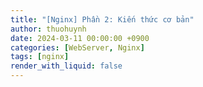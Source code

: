 ```yaml
---
title: "[Nginx] Phần 2: Kiến thức cơ bản"
author: thuohuynh
date: 2024-03-11 00:00:00 +0900
categories: [WebServer, Nginx]
tags: [nginx]
render_with_liquid: false
---
```


<!-- ## Cân bằng tải

Nginx có thể được sử dụng như một load balancer với hai nhiệm vụ như sau:

**Điều phối requests tới các servers:**

![File_000]()

**Phân tải khi có server gặp sự cố:**

![File_000 (1)]()

## Chiến lược cân bằng tải

Để thể điều phối được request cho server thích hợp, load balancing sử dụng một trong những thuật toán sau:

- Round Robin: Khi sử dụng thuật toán này, các request sẽ được phân phối tuần tự cho 1 nhóm server.
- Weighted Round Robin: Dựa trên thuật toán Round Robin, người quản trị mạng sẽ dựa vào khả năng xử lí request của từng server và đánh thứ độ ưu tiên - cho các server, request sẽ được gửi tới server theo độ ưu tiên của chúng.
- Least Connections: Request sẽ được gửi tới server có ít kết nối nhất với client để xử lí.
- Weighted Least Connections: Request sẽ được gửi tới server có tốc độ phản hồi response cao nhất và ít kết nối nhất.
- IP Hash: Địa chỉ IP của client sẽ được sử dụng để nhận biết server nào sẽ nhận được request từ người dùng.

### **Round Robin**
Như ở hình trên bạn thấy, khi server 1 gặp sự cố thì toàn bộ các request từ phía client sẽ được chuyển tiếp tới cho 2 server còn lại là `server 2` và `server 3`.

Các bạn có thể tham khảo code demo của mình ở đây <https://github.com/>

Phân tích một chút về môi trường. Ở đây mình dựng nên 3 servers bằng `express JS` lần lượt lắng nghe ở các cổng `1111`, `2222`, `3333`.

**Server 1:**

```JS
app.listen(1111, () => {
  console.log('Listening on port 1111');
});
```

**Server 2:**

```JS
app.listen(2222, () => {
  console.log('Listening on port 2222');
});
```

**Server 3:**

```JS
app.listen(3333, () => {
  console.log('Listening on port 3333');
});
```

Load balancer sẽ lắng nghe ở cổng `8888`

```nginx
events {}

http {
  upstream express_servers {
    server localhost:1111;
    server localhost:2222;
    server localhost:3333;
  }

  server {s
    listen 8888;
         
    location / {
      proxy_pass http://express_servers;
    }
  }
}
```

Ở phần config cho nginx trên, mình sử dụng `upstream` (<http://nginx.org/en/docs/http/ngx_http_upstream_module.html>), context này giúp định nghĩa một nhóm các servers sẽ được tham chiếu sau đó bởi proxy, ...

Ở phần config cho proxy (lưu ý ở đây là cách config load balancer và proxy không khác nhau quá nhiều) mình thêm directive
`proxy_pass http://express_servers;` có nghĩa là các req đến địa chỉ `localhost:8888/` sẽ được chuyển tiếp đến `stream server express_servers` như định nghĩa ở trên.

Ở đây các requests sẽ lần lượt được luân chuyển đến các servers `localhost:1111`, `localhost:2222`, `localhost:3333` được chạy bằng express ở trên. Thuật toán luân chuyển request mặc định sử dụng ở đây là `Round robin`.

Nói sơ qua thì đây là thuật toán luân chuyển requests đến các servers dựa theo trọng số (server weight) tương ứng với từng server. Weight càng cao thì tần suất nhận được request càng cao và ngược lại.
Mặc định thì weight của các servers là bằng nhau.

Để "xác minh" xem `load balancer` có hoạt động như ý muốn của chúng ta hãy không bạn hãy thử chạy lệnh sau trong terminal của mình

```shell
while sleep 1; do curl http://localhost:8888; done
```

Câu lệnh trên sẽ đều đặn thực hiện lệnh `curl http://localhost:8888` đến proxy của chúng ta cứ sau một giây một.
Và đây là kết quả chúng ta nhận được

![Screen Shot 2022-09-23 at 16 21 25](https://user-images.githubusercontent.com/15076665/191910278-62a2fe09-8940-49d1-9d0e-c660d375e2d0.png)

Các requests lần lượt được luân chuyển đến các server theo thứ tự 1, 2, 3 -->